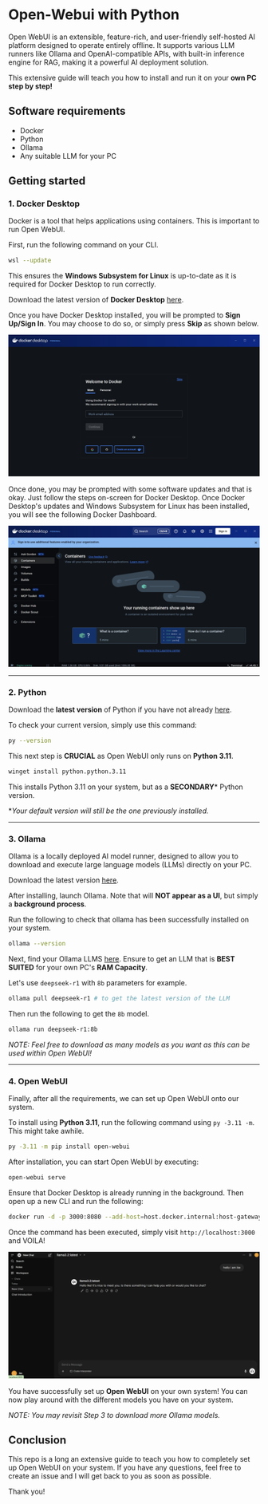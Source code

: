 # Open-Webui with Python

Open WebUI is an extensible, feature-rich, and user-friendly self-hosted AI platform designed to operate entirely offline. It supports various LLM runners like Ollama and OpenAI-compatible APIs, with built-in inference engine for RAG, making it a powerful AI deployment solution.

This extensive guide will teach you how to install and run it on your **own PC step by step!**

## Software requirements
- Docker
- Python
- Ollama
- Any suitable LLM for your PC

## Getting started

### 1. Docker Desktop
Docker is a tool that helps applications using containers. This is important to run Open WebUI.

First, run the following command on your CLI.
```bash
wsl --update
```

This ensures the **Windows Subsystem for Linux** is up-to-date as it is required for Docker Desktop to run correctly.

Download the latest version of **Docker Desktop** [here](https://www.docker.com/products/docker-desktop/).

Once you have Docker Desktop installed, you will be prompted to **Sign Up/Sign In**. You may choose to do so, or simply press **Skip** as shown below.

![Docker UMS Screen](./media/docker/docker-ums.jpg)

Once done, you may be prompted with some software updates and that is okay. Just follow the steps on-screen for Docker Desktop. Once Docker Desktop's updates and Windows Subsystem for Linux has been installed, you will see the following Docker Dashboard.

![Docker Dashboard](./media/docker/docker-dashboard.jpg)

<hr/>

### 2. Python

Download the **latest version** of Python if you have not already [here](https://www.python.org/downloads/).

To check your current version, simply use this command:
```bash
py --version
```

This next step is **CRUCIAL** as Open WebUI only runs on **Python 3.11**.

```bash
winget install python.python.3.11
```

This installs Python 3.11 on your system, but as a **SECONDARY*** Python version. 

**Your default version will still be the one previously installed.*


<hr/>

### 3. Ollama

Ollama is a locally deployed AI model runner, designed to allow you to download and execute large language models (LLMs) directly on your PC.

Download the latest version [here](https://ollama.com/download).

After installing, launch Ollama. Note that will **NOT appear as a UI**, but simply a **background process**.

Run the following to check that ollama has been successfully installed on your system.
```bash
ollama --version
```

Next, find your Ollama LLMS [here](https://ollama.com/search). Ensure to get an LLM that is **BEST SUITED** for your own PC's **RAM Capacity**.

Let's use `deepseek-r1` with `8b` parameters for example.

```bash
ollama pull deepseek-r1 # to get the latest version of the LLM
```
Then run the following to get the `8b` model.
```bash
ollama run deepseek-r1:8b
```

*NOTE: Feel free to download as many models as you want as this can be used within Open WebUI!*

<hr/>

### 4. Open WebUI

Finally, after all the requirements, we can set up Open WebUI onto our system.

To install using **Python 3.11**, run the following command using `py -3.11 -m`. This might take awhile.
```bash
py -3.11 -m pip install open-webui
```

After installation, you can start Open WebUI by executing:
```bash
open-webui serve
```

Ensure that Docker Desktop is already running in the background. Then open up a new CLI and run the following:
```bash
docker run -d -p 3000:8080 --add-host=host.docker.internal:host-gateway -v open-webui:/app/backend/data --name open-webui --restart always ghcr.io/open-webui/open-webui:main
```

Once the command has been executed, simply visit `http://localhost:3000` and VOILA!

![Open WebUI locally](./media/final.png)

You have successfully set up **Open WebUI** on your own system! You can now play around with the different models you have on your system.

*NOTE: You may revisit Step 3 to download more Ollama models.*


## Conclusion

This repo is a long an extensive guide to teach you how to completely set up Open WebUI on your system. If you have any questions, feel free to create an issue and I will get back to you as soon as possible.

Thank you!


